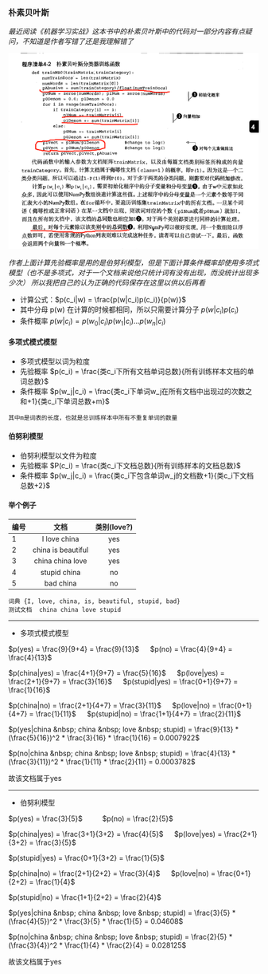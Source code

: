 ### 朴素贝叶斯
*最近阅读《机器学习实战》这本书中的朴素贝叶斯中的代码对一部分内容有点疑问，不知道是作者写错了还是我理解错了*

![navie_bayes.png](image/机器学习实战.png)

*作者上面计算先验概率是用的是伯努利模型，但是下面计算条件概率却使用多项式模型（也不是多项式，对于一个文档来说他只统计词有没有出现，而没统计出现多少次）
所以我把自己的认为正确的代码保存在这里以供以后再看*
* 计算公式：$p(c_i|w) = \frac{p(w|c_i)p(c_i)}{p(w)}$
* 其中分母 p(w) 在计算的时候都相同，所以只需要计算分子 $p(w|c_i)p(c_i)$
* 条件概率 $p(w|c_i) = p(w_0|c_i)p(w_1|c_i)...p(w_n|c_i)$

#### 多项式模式模型
* 多项式模型以词为粒度
* 先验概率 $p(c_i) = \frac{类c_i下所有文档单词总数}{所有训练样本文档的单词总数}$
* 条件概率 $p(w_j|c_i) = \frac{类c_i下单词w_j在所有文档中出现过的次数之和+1}{类c_i下单词总数+m}$

``
其中m是词表的长度，也就是总训练样本中所有不重复单词的数量
``

#### 伯努利模型
* 伯努利模型以文件为粒度
* 先验概率 $P(c_i) = \frac{类c_i下文档总数}{所有训练样本的文档总数}$
* 条件概率 $p(w_j|c_i) = \frac{类c_i下包含单词w_j的文档数+1}{类c_i下文档总数+2}$

#### 举个例子
编号|文档|类别(love?)
---|:--:|:---:
1|I love china|yes
2|china is beautiful|yes
3|china china love|yes
4|stupid china|no
5|bad china|no
```
词典 {I, love, china, is, beautiful, stupid, bad} 
测试文档  china china love stupid
```
---
* 多项式模式模型

$p(yes) = \frac{9}{9+4} = \frac{9}{13}$ &emsp; $p(no) = \frac{4}{9+4} = \frac{4}{13}$

$p(china|yes) = \frac{4+1}{9+7} = \frac{5}{16}$ &emsp; $p(love|yes) = \frac{2+1}{9+7} = \frac{3}{16}$ &emsp; $p(stupid|yes) = \frac{0+1}{9+7} = \frac{1}{16}$ 

$p(china|no) = \frac{2+1}{4+7} = \frac{3}{11}$ &emsp; $p(love|no) = \frac{0+1}{4+7} = \frac{1}{11}$ &emsp; $p(stupid|no) = \frac{1+1}{4+7} = \frac{2}{11}$

$p(yes|china &nbsp; china &nbsp; love &nbsp; stupid) = \frac{9}{13} * (\frac{5}{16})^2 * \frac{3}{16} * \frac{1}{16} = 0.0007922$

$p(no|china &nbsp; china &nbsp; love &nbsp; stupid) = \frac{4}{13} * (\frac{3}{11})^2 * \frac{1}{11} * \frac{2}{11} = 0.0003782$

故该文档属于yes

---
* 伯努利模型

$p(yes) = \frac{3}{5}$ &emsp; &emsp; $p(no) = \frac{2}{5}$ 

$p(china|yes) = \frac{3+1}{3+2} = \frac{4}{5}$ &emsp; $p(love|yes) = \frac{2+1}{3+2} = \frac{3}{5}$

$p(stupid|yes) = \frac{0+1}{3+2} = \frac{1}{5}$

$p(china|no) = \frac{2+1}{2+2} = \frac{3}{4}$ &emsp; $p(love|no) = \frac{0+1}{2+2} = \frac{1}{4}$

$p(stupid|no) = \frac{1+1}{2+2} = \frac{2}{4}$

$p(yes|china &nbsp; china &nbsp; love &nbsp; stupid) = \frac{3}{5} * (\frac{4}{5})^2 * \frac{3}{5} * \frac{1}{5} = 0.04608$

$p(no|china &nbsp; china &nbsp; love &nbsp; stupid) = \frac{2}{5} * (\frac{3}{4})^2 * \frac{1}{4} * \frac{2}{4} = 0.028125$

故该文档属于yes